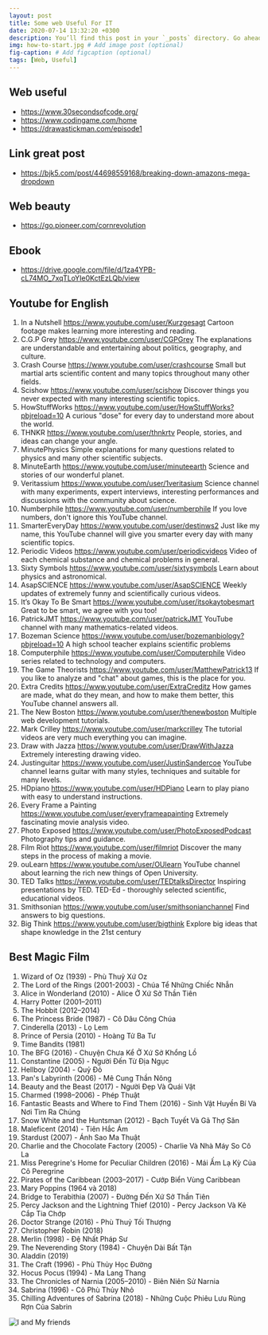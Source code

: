 ```yaml
---
layout: post
title: Some web Useful For IT
date: 2020-07-14 13:32:20 +0300
description: You’ll find this post in your `_posts` directory. Go ahead and edit it and re-build the site to see your changes. # Add post description (optional)
img: how-to-start.jpg # Add image post (optional)
fig-caption: # Add figcaption (optional)
tags: [Web, Useful]
---
```


## Web useful

* https://www.30secondsofcode.org/
* https://www.codingame.com/home
* https://drawastickman.com/episode1

## Link great post 

* https://bjk5.com/post/44698559168/breaking-down-amazons-mega-dropdown

## Web beauty

* https://go.pioneer.com/cornrevolution

## Ebook

* https://drive.google.com/file/d/1za4YPB-cL74MO_7xqTLoYIe0KctEzLQb/view

## Youtube for English

1. In a Nutshell
https://www.youtube.com/user/Kurzgesagt
Cartoon footage makes learning more interesting and reading.
2. C.G.P Grey
https://www.youtube.com/user/CGPGrey
The explanations are understandable and entertaining about politics, geography, and culture.
3. Crash Course
https://www.youtube.com/user/crashcourse
Small but martial arts scientific content and many topics throughout many other fields.
4. Scishow
https://www.youtube.com/user/scishow
Discover things you never expected with many interesting scientific topics.
5. HowStuffWorks
https://www.youtube.com/user/HowStuffWorks?pbjreload=10
A curious "dose" for every day to understand more about the world.
6. THNKR
https://www.youtube.com/user/thnkrtv
People, stories, and ideas can change your angle.
7. MinutePhysics
Simple explanations for many questions related to physics and many other scientific subjects.
8. MinuteEarth
https://www.youtube.com/user/minuteearth
Science and stories of our wonderful planet.
9. Veritassium
https://www.youtube.com/user/1veritasium
Science channel with many experiments, expert interviews, interesting performances and discussions with the community about science.
10. Numberphile
https://www.youtube.com/user/numberphile
If you love numbers, don't ignore this YouTube channel.
11. SmarterEveryDay
https://www.youtube.com/user/destinws2
Just like my name, this YouTube channel will give you smarter every day with many scientific topics.
12. Periodic Videos
https://www.youtube.com/user/periodicvideos
Video of each chemical substance and chemical problems in general.
13. Sixty Symbols
https://www.youtube.com/user/sixtysymbols
Learn about physics and astronomical.
14. AsapSCIENCE
https://www.youtube.com/user/AsapSCIENCE
Weekly updates of extremely funny and scientifically curious videos.
15. It’s Okay To Be Smart
https://www.youtube.com/user/itsokaytobesmart
Great to be smart, we agree with you too!
16. PatrickJMT
https://www.youtube.com/user/patrickJMT
YouTube channel with many mathematics-related videos.
17. Bozeman Science
https://www.youtube.com/user/bozemanbiology?pbjreload=10
A high school teacher explains scientific problems
18. Computerphile
https://www.youtube.com/user/Computerphile
Video series related to technology and computers.
19. The Game Theorists
https://www.youtube.com/user/MatthewPatrick13
If you like to analyze and "chat" about games, this is the place for you.
20. Extra Credits
https://www.youtube.com/user/ExtraCreditz
How games are made, what do they mean, and how to make them better, this YouTube channel answers all.
21. The New Boston
https://www.youtube.com/user/thenewboston
Multiple web development tutorials.
22. Mark Crilley
https://www.youtube.com/user/markcrilley
The tutorial videos are very much everything you can imagine.
23. Draw with Jazza
https://www.youtube.com/user/DrawWithJazza
Extremely interesting drawing video.
24. Justinguitar
https://www.youtube.com/user/JustinSandercoe
YouTube channel learns guitar with many styles, techniques and suitable for many levels.
25. HDpiano
https://www.youtube.com/user/HDPiano
Learn to play piano with easy to understand instructions.
26. Every Frame a Painting
https://www.youtube.com/user/everyframeapainting
Extremely fascinating movie analysis video.
27. Photo Exposed
https://www.youtube.com/user/PhotoExposedPodcast
Photography tips and guidance.
28. Film Riot
https://www.youtube.com/user/filmriot
Discover the many steps in the process of making a movie.
29. ouLearn
https://www.youtube.com/user/OUlearn
YouTube channel about learning the rich new things of Open University.
30. TED Talks
https://www.youtube.com/user/TEDtalksDirector
Inspiring presentations by TED.
TED-Ed - thoroughly selected scientific, educational videos.
31. Smithsonian
https://www.youtube.com/user/smithsonianchannel
Find answers to big questions.
32. Big Think
https://www.youtube.com/user/bigthink
Explore big ideas that shape knowledge in the 21st century

## Best Magic Film 

1. Wizard of Oz (1939) - Phù Thuỷ Xứ Oz
2. The Lord of the Rings (2001-2003) - Chúa Tể Những Chiếc Nhẫn
3. Alice in Wonderland (2010) - Alice Ở Xứ Sở Thần Tiên
4. Harry Potter (2001–2011)
5. The Hobbit (2012–2014)
6. The Princess Bride (1987) - Cô Dâu Công Chúa
7. Cinderella (2013) - Lọ Lem
8. Prince of Persia (2010) - Hoàng Tử Ba Tư
9. Time Bandits (1981)
10. The BFG (2016) - Chuyện Chưa Kể Ở Xứ Sở Khổng Lồ
11. Constantine (2005) - Người Đến Từ Địa Ngục
12. Hellboy (2004) - Quỷ Đỏ
13. Pan's Labyrinth (2006) - Mê Cung Thần Nông
14. Beauty and the Beast (2017) - Người Đẹp Và Quái Vật
15. Charmed (1998–2006) - Phép Thuật
16. Fantastic Beasts and Where to Find Them (2016) - Sinh Vật Huyền Bí Và Nơi Tìm Ra Chúng
17. Snow White and the Huntsman (2012) - Bạch Tuyết Và Gã Thợ Săn
18. Maleficent (2014) - Tiên Hắc Ám
19. Stardust (2007) - Ánh Sao Ma Thuật
20. Charlie and the Chocolate Factory (2005) - Charlie Và Nhà Máy So Cô La
21. Miss Peregrine's Home for Peculiar Children (2016) - Mái Ấm Lạ Kỳ Của Cô Peregrine
22. Pirates of the Caribbean (2003–2017) - Cướp Biển Vùng Caribbean
23. Mary Poppins (1964 và 2018)
24. Bridge to Terabithia (2007) - Đường Đến Xứ Sở Thần Tiên
25. Percy Jackson and the Lightning Thief (2010) - Percy Jackson Và Kẻ Cắp Tia Chớp
26. Doctor Strange (2016) - Phù Thuỷ Tối Thượng
27. Christopher Robin (2018)
28. Merlin (1998) - Đệ Nhất Pháp Sư
29. The Neverending Story (1984) - Chuyện Dài Bất Tận
30. Aladdin (2019)
31. The Craft (1996) - Phù Thủy Học Đường
32. Hocus Pocus (1994) - Ma Lang Thang
33. The Chronicles of Narnia (2005–2010) - Biên Niên Sử Narnia
34. Sabrina (1996) - Cô Phù Thủy Nhỏ
35. Chilling Adventures of Sabrina (2018) - Những Cuộc Phiêu Lưu Rùng Rợn Của Sabrin


![I and My friends]({{site.baseurl}}/assets/img/we-in-rest.jpg)

